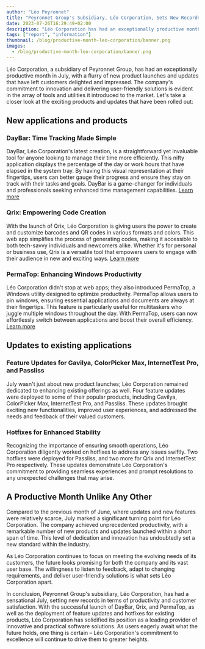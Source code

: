 ```yaml
---
author: "Léo Peyronnet"
title: "Peyronnet Group's Subsidiary, Léo Corporation, Sets New Records with a Productive July"
date: 2023-07-26T16:29:49+02:00
description: "Léo Corporation has had an exceptionally productive month in July."
tags: ["report", "information"]
thumbnail: /blog/productive-month-leo-corporation/banner.png
images:
  - /blog/productive-month-leo-corporation/banner.png
---
```


Léo Corporation, a subsidiary of Peyronnet Group, has had an exceptionally productive month in July, with a flurry of new product launches and updates that have left customers delighted and impressed. The company's commitment to innovation and delivering user-friendly solutions is evident in the array of tools and utilities it introduced to the market. Let's take a closer look at the exciting products and updates that have been rolled out:

## New applications and products

### DayBar: Time Tracking Made Simple

DayBar, Léo Corporation's latest creation, is a straightforward yet invaluable tool for anyone looking to manage their time more efficiently. This nifty application displays the percentage of the day or work hours that have elapsed in the system tray. By having this visual representation at their fingertips, users can better gauge their progress and ensure they stay on track with their tasks and goals. DayBar is a game-changer for individuals and professionals seeking enhanced time management capabilities. [Learn more](https://blog.leocorporation.dev/2023/07/introducing-daybar-revolutionizing-time-management-with-a-passion-for-productivity/)

### Qrix: Empowering Code Creation

With the launch of Qrix, Léo Corporation is giving users the power to create and customize barcodes and QR codes in various formats and colors. This web app simplifies the process of generating codes, making it accessible to both tech-savvy individuals and newcomers alike. Whether it's for personal or business use, Qrix is a versatile tool that empowers users to engage with their audience in new and exciting ways. [Learn more](https://blog.leocorporation.dev/2023/07/introducing-qrix-a-powerful-bar-code-and-qr-code-generator/)

### PermaTop: Enhancing Windows Productivity

Léo Corporation didn't stop at web apps; they also introduced PermaTop, a Windows utility designed to optimize productivity. PermaTop allows users to pin windows, ensuring essential applications and documents are always at their fingertips. This feature is particularly useful for multitaskers who juggle multiple windows throughout the day. With PermaTop, users can now effortlessly switch between applications and boost their overall efficiency. [Learn more](https://blog.leocorporation.dev/2023/07/introducing-permatop-your-ultimate-windows-utility-for-keeping-windows-in-focus/)

## Updates to existing applications

### Feature Updates for Gavilya, ColorPicker Max, InternetTest Pro, and Passliss

July wasn't just about new product launches; Léo Corporation remained dedicated to enhancing existing offerings as well. Four feature updates were deployed to some of their popular products, including Gavilya, ColorPicker Max, InternetTest Pro, and Passliss. These updates brought exciting new functionalities, improved user experiences, and addressed the needs and feedback of their valued customers.

### Hotfixes for Enhanced Stability

Recognizing the importance of ensuring smooth operations, Léo Corporation diligently worked on hotfixes to address any issues swiftly. Two hotfixes were deployed for Passliss, and two more for Qrix and InternetTest Pro respectively. These updates demonstrate Léo Corporation's commitment to providing seamless experiences and prompt resolutions to any unexpected challenges that may arise.

## A Productive Month Unlike Any Other

Compared to the previous month of June, where updates and new features were relatively scarce, July marked a significant turning point for Léo Corporation. The company achieved unprecedented productivity, with a remarkable number of new products and updates launched within a short span of time. This level of dedication and innovation has undoubtedly set a new standard within the industry.

As Léo Corporation continues to focus on meeting the evolving needs of its customers, the future looks promising for both the company and its vast user base. The willingness to listen to feedback, adapt to changing requirements, and deliver user-friendly solutions is what sets Léo Corporation apart.

In conclusion, Peyronnet Group's subsidiary, Léo Corporation, has had a sensational July, setting new records in terms of productivity and customer satisfaction. With the successful launch of DayBar, Qrix, and PermaTop, as well as the deployment of feature updates and hotfixes for existing products, Léo Corporation has solidified its position as a leading provider of innovative and practical software solutions. As users eagerly await what the future holds, one thing is certain – Léo Corporation's commitment to excellence will continue to drive them to greater heights.
